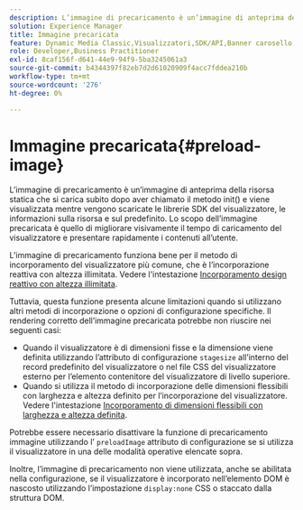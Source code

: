 ```yaml
---
description: L’immagine di precaricamento è un’immagine di anteprima della risorsa statica che si carica subito dopo aver chiamato il metodo init() e viene visualizzata mentre vengono scaricate le librerie SDK del visualizzatore, le informazioni sulla risorsa e sul predefinito. Lo scopo dell’immagine precaricata è quello di migliorare visivamente il tempo di caricamento del visualizzatore e presentare rapidamente i contenuti all’utente.
solution: Experience Manager
title: Immagine precaricata
feature: Dynamic Media Classic,Visualizzatori,SDK/API,Banner carosello
role: Developer,Business Practitioner
exl-id: 8caf156f-d641-44e9-94f9-5ba3245061a3
source-git-commit: b4344397f82eb7d2d61020909f4acc7fddea210b
workflow-type: tm+mt
source-wordcount: '276'
ht-degree: 0%

---
```


# Immagine precaricata{#preload-image}

L’immagine di precaricamento è un’immagine di anteprima della risorsa statica che si carica subito dopo aver chiamato il metodo init() e viene visualizzata mentre vengono scaricate le librerie SDK del visualizzatore, le informazioni sulla risorsa e sul predefinito. Lo scopo dell’immagine precaricata è quello di migliorare visivamente il tempo di caricamento del visualizzatore e presentare rapidamente i contenuti all’utente.

L’immagine di precaricamento funziona bene per il metodo di incorporamento del visualizzatore più comune, che è l’incorporazione reattiva con altezza illimitata. Vedere l&#39;intestazione [Incorporamento design reattivo con altezza illimitata](../../c-html5-aem-asset-viewers/c-html5-aem-carousel/c-html5-aem-carousel.md#concept-b44f1df3c1c64d4e8b5565e7736bf95e).

Tuttavia, questa funzione presenta alcune limitazioni quando si utilizzano altri metodi di incorporazione o opzioni di configurazione specifiche. Il rendering corretto dell’immagine precaricata potrebbe non riuscire nei seguenti casi:

* Quando il visualizzatore è di dimensioni fisse e la dimensione viene definita utilizzando l’attributo di configurazione `stagesize` all’interno del record predefinito del visualizzatore o nel file CSS del visualizzatore esterno per l’elemento contenitore del visualizzatore di livello superiore.
* Quando si utilizza il metodo di incorporazione delle dimensioni flessibili con larghezza e altezza definito per l’incorporazione del visualizzatore. Vedere l&#39;intestazione [Incorporamento di dimensioni flessibili con larghezza e altezza definita](../../c-html5-aem-asset-viewers/c-html5-aem-interactive-images/c-html5-aem-interactive-images.md#section-6bb5d3c502544ad18a58eafe12a13435).

Potrebbe essere necessario disattivare la funzione di precaricamento immagine utilizzando l’ `preloadImage` attributo di configurazione se si utilizza il visualizzatore in una delle modalità operative elencate sopra.

Inoltre, l’immagine di precaricamento non viene utilizzata, anche se abilitata nella configurazione, se il visualizzatore è incorporato nell’elemento DOM è nascosto utilizzando l’impostazione `display:none` CSS o staccato dalla struttura DOM.
